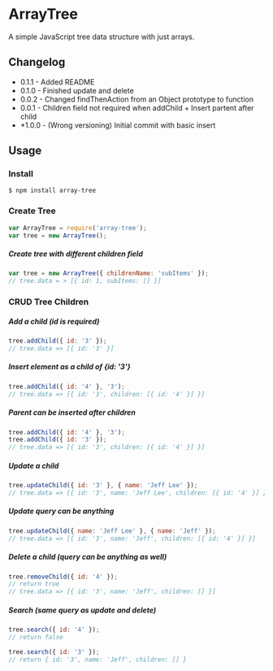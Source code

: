 ArrayTree
=========

A simple JavaScript tree data structure with just arrays.


## Changelog
- 0.1.1 - Added README
- 0.1.0 - Finished update and delete
- 0.0.2 - Changed findThenAction from an Object prototype to function
- 0.0.1 - Children field not required when addChild + Insert partent after child
- *1.0.0 - (Wrong versioning) Initial commit with basic insert

## Usage

### Install

    $ npm install array-tree

### Create Tree
```javascript
var ArrayTree = require('array-tree');
var tree = new ArrayTree();
```

##### Create tree with different children field
```javascript
var tree = new ArrayTree({ childrenName: 'subItems' });
// tree.data = > [{ id: 1, subItems: [] }]
```

### CRUD Tree Children

##### Add a child (id is required)
```javascript
tree.addChild({ id: '3' });
// tree.data => [{ id: '3' }]
```

##### Insert element as a child of {id: '3'}
```javascript
tree.addChild({ id: '4' }, '3');
// tree.data => [{ id: '3', children: [{ id: '4' }] }]
```

##### Parent can be inserted after children
```javascript
tree.addChild({ id: '4' }, '3');
tree.addChild({ id: '3' });
// tree.data => [{ id: '3', children: [{ id: '4' }] }]
```

##### Update a child
```javascript
tree.updateChild({ id: '3' }, { name: 'Jeff Lee' });
// tree.data => [{ id: '3', name: 'Jeff Lee', children: [{ id: '4' }] }]
```

##### Update query can be anything
```javascript
tree.updateChild({ name: 'Jeff Lee' }, { name: 'Jeff' });
// tree.data => [{ id: '3', name: 'Jeff', children: [{ id: '4' }] }]
```

##### Delete a child (query can be anything as well)
```javascript
tree.removeChild({ id: '4' });
// return true
// tree.data => [{ id: '3', name: 'Jeff', children: [] }]
```

##### Search (same query as update and delete)
```javascript
tree.search({ id: '4' });
// return false

tree.search({ id: '3' });
// return { id: '3', name: 'Jeff', children: [] }
```
